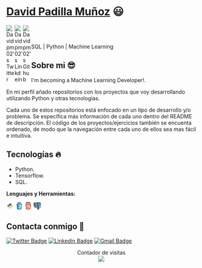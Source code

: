  # <a href="www.linkedin.com/in/david-padilla-muñoz-52126725a">David Padilla Muñoz</a> :smiley:
 
 <a href="https://twitter.com/davpm_02">
  <img align="left" alt="Davidpm02's Twitter" width="22px" src="https://cdn.jsdelivr.net/npm/simple-icons@v3/icons/twitter.svg" />
</a>
<a href="www.linkedin.com/in/david-padilla-muñoz-52126725a">
  <img align="left" alt="Davidpm02's Linkdein" width="22px" src="https://cdn.jsdelivr.net/npm/simple-icons@v3/icons/linkedin.svg" />
</a>
<a href="https://github.com/Davidpm02">
  <img align="left" alt="Davidpm02's Github" width="22px" src="https://cdn.jsdelivr.net/npm/simple-icons@v3/icons/github.svg" />
</a>

<br>
<br/>

SQL | Python | Machine Learning
## Sobre mi :sunglasses:
I'm becoming a Machine Learning Developer!.

En mi perfil añado repositorios con los proyectos que voy desarrollando utilizando Python y otras tecnologías.

Cada uno de estos repositorios está enfocado en un tipo de desarrollo y/o problema. Se especifica más información de cada uno dentro del README de descripción.
El código de los proyectos/ejercicios también se encuenta ordenado, de modo que la navegación entre cada uno de ellos sea mas fácil e intuitiva.


## Tecnologías :fire:
- Python.
- Tensorflow.
- SQL.

**Lenguajes y Herramientas:**  


<code><img height="20" src="https://raw.githubusercontent.com/github/explore/80688e429a7d4ef2fca1e82350fe8e3517d3494d/topics/python/python.png"></code>
<code><img height="20" src="https://raw.githubusercontent.com/github/explore/80688e429a7d4ef2fca1e82350fe8e3517d3494d/topics/css/css.png"></code>
<code><img height="20" src="https://raw.githubusercontent.com/github/explore/80688e429a7d4ef2fca1e82350fe8e3517d3494d/topics/html/html.png"></code>
<code><img height="20" src="https://raw.githubusercontent.com/github/explore/80688e429a7d4ef2fca1e82350fe8e3517d3494d/topics/postgresql/postgresql.png"></code>

##  Contacta conmigo :speech_balloon:
[![Twitter Badge](https://img.shields.io/badge/-@davpm_02-1ca0f1?style=flat-square&labelColor=1ca0f1&logo=twitter&logoColor=white&link=https://twitter.com/davpm_02)](https://twitter.com/davpm_02) [![Linkedin Badge](https://img.shields.io/badge/-David_Padilla_Muñoz-blue?style=flat-square&logo=Linkedin&logoColor=white&link=https://www.linkedin.com/in/david-padilla-muñoz-52126725a)](www.linkedin.com/in/david-padilla-muñoz-52126725a) [![Gmail Badge](https://img.shields.io/badge/-dpadilla_dev@proton.me-c14438?style=flat-square&logo=Gmail&logoColor=white&link=mailto:dpadilla_dev@proton.me)](mailto:dpadilla_dev@proton.me) 

<p align="center"> 
  Contador de visitas<br>
  <img src="https://profile-counter.glitch.me/Davidpm02/count.svg" />
</p>


<div align="center">

</div>


